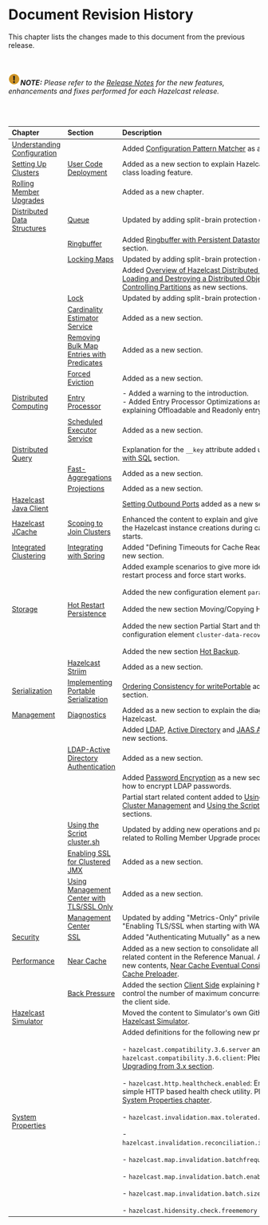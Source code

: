 

# Document Revision History

This chapter lists the changes made to this document from the previous release.

<br></br>
![image](images/NoteSmall.jpg)***NOTE:*** *Please refer to the <a href="http://docs.hazelcast.org/docs/release-notes/" target="_blank">Release Notes</a> for the new features, enhancements and fixes performed for each Hazelcast release.*

<br></br>

|Chapter|Section|Description|
|:-------|:-------|:-----------|
|[Understanding Configuration](#understanding-configuration)||Added [Configuration Pattern Matcher](#configuration-pattern-matcher) as a new section.
|[Setting Up Clusters](#setting-up-clusters)|[User Code Deployment](#user-code-deployment)|Added as a new section to explain Hazelcast's distributed class loading feature.
|[Rolling Member Upgrades](#rolling-member-upgrades)||Added as a new chapter.
|[Distributed Data Structures](#distributed-data-structures)|[Queue](#queue)| Updated  by adding split-brain protection content.
||[Ringbuffer](#ringbuffer)|Added [Ringbuffer with Persistent Datastore](#ringbuffer-with-persistent-datastore) as a new section.
||[Locking Maps](#locking-maps)| Updated by adding split-brain protection content.
|||Added [Overview of Hazelcast Distributed Objects](#overview-of-hazelcast-distributed-objects), [Loading and Destroying a Distributed Object](#loading-and-destroying-a-distributed-object) and [Controlling Partitions](#controlling-partitions) as new sections.
||[Lock](#lock)| Updated by adding split-brain protection content.
||[Cardinality Estimator Service](#cardinality-estimator-service)| Added as a new section.
||[Removing Bulk Map Entries with Predicates](#removing-bulk-map-entries-with-predicates)|Added as a new section.
||[Forced Eviction](#forced-eviction)| Added as a new section.
|[Distributed Computing](#distributed-computing)|[Entry Processor](#entry-processor)| - Added a warning to the introduction.<br>- Added Entry Processor Optimizations as a new section explaining Offloadable and Readonly entry processors.
||[Scheduled Executor Service](#scheduled-executor-service)| Added as a new section.
|[Distributed Query](#distributed-query)||Explanation for the `__key` attribute added under [Querying with SQL](#querying-with-sql) section.
||[Fast-Aggregations](#fast-aggregations)|Added as a new section.
||[Projections](#projections)|Added as a new section.
|[Hazelcast Java Client](#hazelcast-java-client)||[Setting Outbound Ports](#setting-outbound-ports) added as a new section.
|[Hazelcast JCache](#hazelcast-jcache)|[Scoping to Join Clusters](#scoping-to-join-clusters)|Enhanced the content to explain and give examples about the Hazelcast instance creations during cache manager starts.
|[Integrated Clustering](#integrated-clustering)|[Integrating with Spring](#integrating-with-spring)| Added "Defining Timeouts for Cache Read Operation" as a new section.
|[Storage](#storage)|[Hot Restart Persistence](#hot-restart-persistence)|Added example scenarios to give more idea on how the restart process and force start works.<br></br> Added the new configuration element `parallelism`. <br></br> Added the new section Moving/Copying Hot Restart Data. <br></br> Added the new section Partial Start and the new configuration element `cluster-data-recovery-policy`. <br></br> Added the new section [Hot Backup](#hot-backup).
||[Hazelcast Striim](#hazelcast-striim-hot-cache)| Added as a new section.
|[Serialization](#serialization)|[Implementing Portable Serialization](#implementing-portable-serialization)|[Ordering Consistency for writePortable](#ordering-consistency-for-writeportable) added as a new section.|
|[Management](#management)|[Diagnostics](#diagnostics)|Added as a new section to explain the diagnostic utility of Hazelcast.|
|||Added [LDAP](#ldap-authentication), [Active Directory](#active-directory-authentication) and [JAAS Authentication](#jaas-authentication) as new sections.
||[LDAP-Active Directory Authentication](#ldap-active-directory-authentication)|Added as a new section.
|||Added [Password Encryption](#password-encryption) as a new section to explain how to encrypt LDAP passwords.
|||Partial start related content added to [Using REST API for Cluster Management](#using-rest-api-for-cluster-management) and [Using the Script cluster.sh](#using-the-script-clustersh) sections.
||[Using the Script cluster.sh](#using-the-script-clustersh)| Updated by adding new operations and parameters related to Rolling Member Upgrade procedures.
||[Enabling SSL for Clustered JMX](#enabling-ssl-for-clustered-jmx)|Added as a new section.
||[Using Management Center with TLS/SSL Only](#using-management-center-with-tlsssl-only)|Added as a new section.
||[Management Center](#management-center)|Updated by adding "Metrics-Only" privilege definition and "Enabling TLS/SSL when starting with WAR file" section.
|[Security](#security)|[SSL](#ssl)|Added "Authenticating Mutually" as a new section.|
|[Performance](#performance)|[Near Cache](#near-cache)|Added as a new section to consolidate all near cache related content in the Reference Manual. Added also the new contents, [Near Cache Eventual Consistency](#near-cache-eventual-consistency) and [Near Cache Preloader](#near-cache-preloader).|
||[Back Pressure](#back-pressure)|Added the section [Client Side](#client-side) explaining how you can control the number of maximum concurrent invocations at the client side.
|[Hazelcast Simulator](#hazelcast-simulator)||Moved the content to Simulator's own GitHub repository at [Hazelcast Simulator](https://github.com/hazelcast/hazelcast-simulator/blob/master/README.md).|
|[System Properties](#system-properties)||Added definitions for the following new properties: <br></br>- `hazelcast.compatibility.3.6.server` and `hazelcast.compatibility.3.6.client`: Please refer to the [Upgrading from 3.x section](#upgrading-from-3-x).<br></br> - `hazelcast.http.healthcheck.enabled`: Enabler for a simple HTTP based health check utility. Please refer to the [System Properties chapter](#system-properties). <br></br> - `hazelcast.invalidation.max.tolerated.miss.count` <br></br> - `hazelcast.invalidation.reconciliation.interval.seconds` <br></br> - `hazelcast.map.invalidation.batchfrequency.seconds` <br></br> - `hazelcast.map.invalidation.batch.enabled` <br></br> - `hazelcast.map.invalidation.batch.size`<br></br> - `hazelcast.hidensity.check.freememory`



<br> </br>

